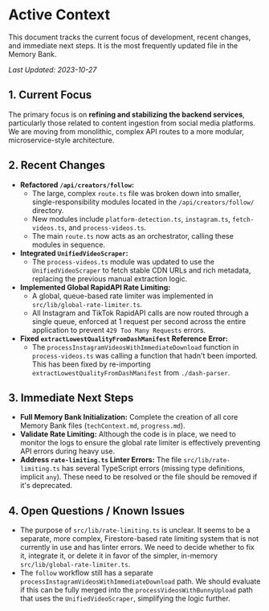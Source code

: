 # Active Context

This document tracks the current focus of development, recent changes, and immediate next steps. It is the most frequently updated file in the Memory Bank.

_Last Updated: 2023-10-27_

## 1. Current Focus

The primary focus is on **refining and stabilizing the backend services**, particularly those related to content ingestion from social media platforms. We are moving from monolithic, complex API routes to a more modular, microservice-style architecture.

## 2. Recent Changes

- **Refactored `/api/creators/follow`:**
  - The large, complex `route.ts` file was broken down into smaller, single-responsibility modules located in the `/api/creators/follow/` directory.
  - New modules include `platform-detection.ts`, `instagram.ts`, `fetch-videos.ts`, and `process-videos.ts`.
  - The main `route.ts` now acts as an orchestrator, calling these modules in sequence.
- **Integrated `UnifiedVideoScraper`:**
  - The `process-videos.ts` module was updated to use the `UnifiedVideoScraper` to fetch stable CDN URLs and rich metadata, replacing the previous manual extraction logic.
- **Implemented Global RapidAPI Rate Limiting:**
  - A global, queue-based rate limiter was implemented in `src/lib/global-rate-limiter.ts`.
  - All Instagram and TikTok RapidAPI calls are now routed through a single queue, enforced at 1 request per second across the entire application to prevent `429 Too Many Requests` errors.
- **Fixed `extractLowestQualityFromDashManifest` Reference Error:**
  - The `processInstagramVideosWithImmediateDownload` function in `process-videos.ts` was calling a function that hadn't been imported. This has been fixed by re-importing `extractLowestQualityFromDashManifest` from `./dash-parser`.

## 3. Immediate Next Steps

- **Full Memory Bank Initialization:** Complete the creation of all core Memory Bank files (`techContext.md`, `progress.md`).
- **Validate Rate Limiting:** Although the code is in place, we need to monitor the logs to ensure the global rate limiter is effectively preventing API errors during heavy use.
- **Address `rate-limiting.ts` Linter Errors:** The file `src/lib/rate-limiting.ts` has several TypeScript errors (missing type definitions, implicit `any`). These need to be resolved or the file should be removed if it's deprecated.

## 4. Open Questions / Known Issues

- The purpose of `src/lib/rate-limiting.ts` is unclear. It seems to be a separate, more complex, Firestore-based rate limiting system that is not currently in use and has linter errors. We need to decide whether to fix it, integrate it, or delete it in favor of the simpler, in-memory `src/lib/global-rate-limiter.ts`.
- The `follow` workflow still has a separate `processInstagramVideosWithImmediateDownload` path. We should evaluate if this can be fully merged into the `processVideosWithBunnyUpload` path that uses the `UnifiedVideoScraper`, simplifying the logic further.
